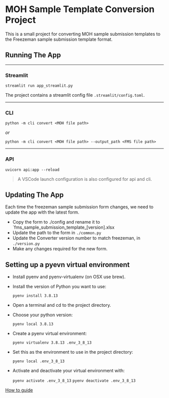 # MOH Sample Template Conversion Project

This is a small project for converting MOH sample submission templates to the Freezeman sample submission template format.


## Running The App

---
### Streamlit
`streamlit run app_streamlit.py`

The project contains a streamlit config file `.streamlit/config.toml`.

---
### CLI
`python -m cli convert <MOH file path>`

*or*

`python -m cli convert <MOH file path> --output_path <FMS file path>`

---
### API

`uvicorn api:app --reload`

> A VSCode launch configuration is also configured for api and cli.

## Updating The App

Each time the freezeman sample submission form changes, we need to update the app
with the latest form.

* Copy the form to ./config and rename it to `fms_sample_submission_template_[version].xlsx
* Update the path to the form in `./common.py`
* Update the Converter version number to match freezeman, in `./version.py`
* Make any changes required for the new form.



## Setting up a pyevn virtual environment

* Install pyenv and pyenv-virtualenv (on OSX use brew).
* Install the version of Python you want to use:

    `pyenv install 3.8.13`

* Open a terminal and cd to the project directory.

* Choose your python version: 
    
    `pyenv local 3.8.13`

* Create a pyenv virtual environment:

    `pyenv virtualenv 3.8.13 .env_3_8_13`

* Set this as the environment to use in the project directory:

    `pyenv local .env_3_8_13`
* Activate and deactivate your virtual environment with:

    `pyenv activate .env_3_8_13`
    `pyenv deactivate .env_3_8_13`

[How to guide](https://towardsdatascience.com/python-how-to-create-a-clean-learning-environment-with-pyenv-pyenv-virtualenv-pipx-ed17fbd9b790)

